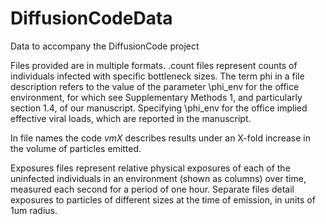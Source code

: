 # DiffusionCodeData
Data to accompany the DiffusionCode project

Files provided are in multiple formats.  .count files represent counts of individuals infected with specific bottleneck sizes.  The term phi in a file description refers to the value of the parameter \phi_env for the office environment, for which see Supplementary Methods 1, and particularly section 1.4, of our manuscript.  Specifying \phi_env for the office implied effective viral loads, which are reported in the manuscript.

In file names the code _vmX_ describes results under an X-fold increase in the volume of particles emitted.

Exposures files represent relative physical exposures of each of the uninfected individuals in an environment (shown as columns) over time, measured each second for a period of one hour.  Separate files detail exposures to particles of different sizes at the time of emission, in units of 1um radius.
